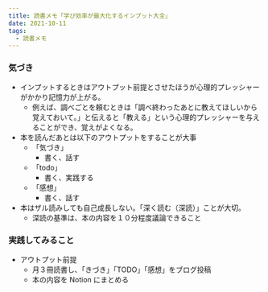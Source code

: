 ```yaml
---
title: 読書メモ「学び効率が最大化するインプット大全」
date: 2021-10-11
tags:
  - 読書メモ
---
```


### 気づき

- インプットするときはアウトプット前提とさせたほうが心理的プレッシャーがかかり記憶力が上がる。
  - 例えば、調べごとを頼むときは「調べ終わったあとに教えてほしいから覚えておいて。」と伝えると「教える」という心理的プレッシャーを与えることができ、覚えがよくなる。
- 本を読んだあとは以下のアウトプットをすることが大事
  - 「気づき」
    - 書く、話す
  - 「todo」
    - 書く、実践する
  - 「感想」
    - 書く、話す
- 本はザル読みしても自己成長しない。「深く読む（深読）」ことが大切。
  - 深読の基準は、本の内容を１０分程度議論できること

### 実践してみること

- アウトプット前提
  - 月３冊読書し、「きづき」「TODO」「感想」をブログ投稿
  - 本の内容を Notion にまとめる
